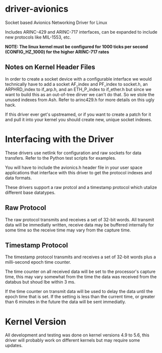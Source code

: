 # driver-avionics
Socket based Avionics Networking Driver for Linux

Includes ARINC-429 and ARINC-717 interfaces, can be expanded to include new protocols like MIL-1553, etc.

__NOTE: The linux kernel must be configured for 1000 ticks per second (CONFIG_HZ_1000) for the higher ARINC-717 rates__

## Notes on Kernel Header Files

In order to create a socket device with a configurable interface we would technically have to add a socket
AF\_index and PF\_index to socket.h, an ARPHRD\_index to if\_arp.h, and an ETH\_P\_index to if\_ether.h but
since we want to build this as an out-of-tree dirver we can't do that. So we stole the unused indexes from Ash.
Refer to arinc429.h for more details on this ugly hack.

If this driver ever get's upstreamed, or if you want to create a patch for it and pull it into your kernel you should
create new, unique socket indexes.

# Interfacing with the Driver

These drivers use netlink for configuration and raw sockets for data transfers. Refer to the Python test scripts
for examples.

You will have to include the avionics.h header file in your user space applications that interface with this driver
to get the protocol indexes and data formats.

These drivers support a raw protcol and a timestamp protocol which utalize different base datatypes.

## Raw Protocol

The raw protocol transmits and receives a set of 32-bit words. All transmit data will be immediatly written, receive
data may be buffered internally for some time so the receive time may vary from the capture time.

## Timestamp Protocol

The timestamp protocol transmits and receives a set of 32-bit words plus a milli-second epoch time counter.

The time counter on all received data will be set to the processor's capture time, this may vary somewhat from the
time the data was received from the databus but shoud lbe within 3 ms.

If the time counter on transmit data will be used to delay the data until the epoch time that is set. If the setting
is less than the current time, or greater than 6 minutes in the future the data will be sent immediatly.


# Kernel Version

All development and testing was done on kernel versions 4.9 to 5.6, this driver will probably work on
different kernels but may require some updates.
